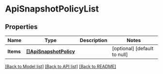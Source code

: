 # ApiSnapshotPolicyList

## Properties
Name | Type | Description | Notes
------------ | ------------- | ------------- | -------------
**Items** | [**[]ApiSnapshotPolicy**](ApiSnapshotPolicy.md) |  | [optional] [default to null]

[[Back to Model list]](../README.md#documentation-for-models) [[Back to API list]](../README.md#documentation-for-api-endpoints) [[Back to README]](../README.md)


